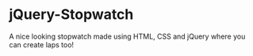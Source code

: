 # jQuery-Stopwatch
A nice looking stopwatch made using HTML, CSS and jQuery where you can create laps too!
